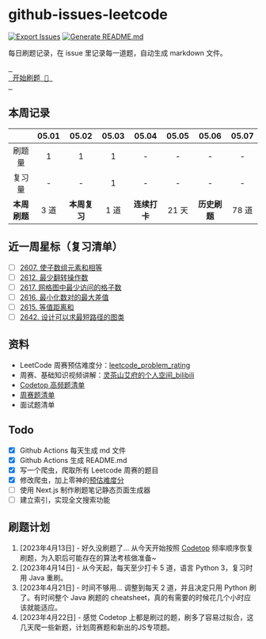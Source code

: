 # github-issues-leetcode

[![Export Issues](https://github.com/winterggg/github-issues-leetcode/actions/workflows/export_issues.yml/badge.svg)](https://github.com/winterggg/github-issues-leetcode/actions/workflows/export_issues.yml) [![Generate README.md](https://github.com/winterggg/github-issues-leetcode/actions/workflows/gemerate_readme.yml/badge.svg)](https://github.com/winterggg/github-issues-leetcode/actions/workflows/gemerate_readme.yml)

每日刷题记录，在 issue 里记录每一道题，自动生成 markdown 文件。

[<kbd> <br> 开始刷题 💪 <br> </kbd>](https://github.com/winterggg/leetcode/issues/new/choose)

## 本周记录

|          | 05.01 | 05.02 | 05.03 | 05.04 | 05.05 | 05.06 | 05.07 |
| :--------: | :---: | :---: | :---: | :---: | :---: | :---: | :---: |
| 刷题量 | 1 | 1 | 1 | - | - | - | - |
| 复习量 | - | - | 1 | - | - | - | - |
| **本周刷题** | 3 道 | **本周复习** | 1 道 | **连续打卡** | 21 天 | **历史刷题** | 78 道 |

## 近一周星标（复习清单）

- [ ] [2607. 使子数组元素和相等](https://github.com/winterggg/github-issues-leetcode/issues/79)
- [ ] [2612. 最少翻转操作数](https://github.com/winterggg/github-issues-leetcode/issues/77)
- [ ] [2617. 网格图中最少访问的格子数](https://github.com/winterggg/github-issues-leetcode/issues/75)
- [ ] [2616. 最小化数对的最大差值](https://github.com/winterggg/github-issues-leetcode/issues/74)
- [ ] [2615. 等值距离和](https://github.com/winterggg/github-issues-leetcode/issues/73)
- [ ] [2642. 设计可以求最短路径的图类](https://github.com/winterggg/github-issues-leetcode/issues/72)

## 资料

- LeetCode 周赛预估难度分：[leetcode_problem_rating](https://zerotrac.github.io/leetcode_problem_rating)
- 周赛、基础知识视频讲解：[灵茶山艾府的个人空间_bilibili](https://space.bilibili.com/206214/channel/series)
- [Codetop 高频题清单](./CodeTop题库.csv)
- [周赛题清单](./scripts/crawler/weekly_contests_with_rating.csv)
- 面试题清单


## Todo

- [x] Github Actions 每天生成 md 文件
- [x] Github Actions 生成 README.md
- [x] 写一个爬虫，爬取所有 Leetcode 周赛的题目
- [x] 修改爬虫，加上零神的[预估难度分](https://zerotrac.github.io/leetcode_problem_rating)
- [ ] 使用 Next.js 制作刷题笔记静态页面生成器
- [ ] 建立索引，实现全文搜索功能

## 刷题计划

1. [2023年4月13日] - 好久没刷题了... 从今天开始按照 [Codetop](./CodeTop题库.csv) 频率顺序恢复刷题，为入职后可能存在的算法考核做准备~
2. [2023年4月14日] - 从今天起，每天至少打卡 5 道，语言 Python 3，复习时用 Java 重刷。
3. [2023年4月21日] - 时间不够用... 调整到每天 2 道，并且决定只用 Python 刷了。有时间整个 Java 刷题的 cheatsheet，真的有需要的时候花几个小时应该就能适应。
4. [2023年4月22日] - 感觉 Codetop 上都是刷过的题，刷多了容易过拟合，这几天爬一些新题，计划周赛题和新出的JS专项题。


